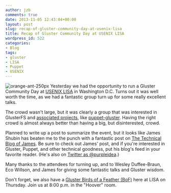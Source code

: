 ```yaml
---
author: jzb
comments: true
date: 2013-11-05 12:43:04+00:00
layout: post
slug: recap-of-gluster-community-day-at-usenix-lisa
title: Recap of Gluster Community Day at USENIX LISA
wordpress_id: 522
categories:
- Blog
tags:
- gluster
- LISA
- Puppet
- USENIX
---
```


![orange-ant-250px](blog/orange-ant-250px-150x150.png) Yesterday we had the opportunity to run a Gluster Community Day at [USENIX LISA](https://www.usenix.org/conference/lisa13) in Washington D.C. Turns out it was well worth the time, as we had a fantastic group turn up for some really excellent talks.

The crowd wasn't large, but it was clearly a group that was interested in GlusterFS and [associated projects](https://forge.gluster.org/), like [puppet-gluster](https://forge.gluster.org/puppet-gluster). Having the right crowd is almost always better than having a big, but disinterested, crowd.

Planned to write up a post to summarize the event, but it looks like James Shubin has beaten me to the punch with a fantastic post on [The Technical Blog of James](http://ttboj.wordpress.com/2013/11/05/gluster-community-day-lisa-2013-monday/). Be sure to check out James' post, and if you're interested in Gluster, Puppet, and other technical goodness, put his blog's feed in your favorite reader. (He's also on [Twitter as @purpleidea](http://twitter.com/purpleidea).)

Many thanks to the attendees for turning up, and to Wesley Duffee-Braun, Eco Willson, and James for giving some fantastic talks and Gluster wisdom.

Don't forget, we also have a [Gluster Birds of a Feather (BoF)](https://www.usenix.org/conference/lisa13/birds-feather-sessions#gluster) here at LISA on Thursday. Join us at 8:00 p.m. in the "Hoover" room.
